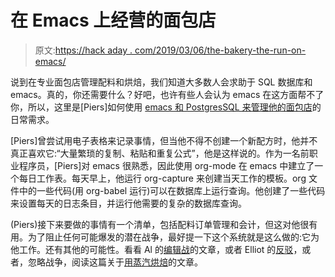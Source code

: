 # 在 Emacs 上经营的面包店

> 原文:[https://hack aday . com/2019/03/06/the-bakery-the-run-on-emacs/](https://hackaday.com/2019/03/06/the-bakery-that-runs-on-emacs/)

说到在专业面包店管理配料和烘焙，我们知道大多数人会求助于 SQL 数据库和 emacs。真的，你还需要什么？好吧，也许有些人会认为 emacs 在这方面帮不了你，所以，这里是[Piers]如何使用 [emacs 和 PostgresSQL 来管理他的面包店](https://bofh.org.uk/2019/02/25/baking-with-emacs/)的日常需求。

[Piers]曾尝试用电子表格来记录事情，但当他不得不创建一个新配方时，他并不真正喜欢它:“大量繁琐的复制、粘贴和重复公式”，他是这样说的。作为一名前职业程序员，[Piers]对 emacs 很熟悉，因此使用 org-mode 在 emacs 中建立了一个每日工作表。每天早上，他运行 org-capture 来创建当天工作的模板。org 文件中的一些代码(用 org-babel 运行)可以在数据库上运行查询。他创建了一些代码来设置每天的日志条目，并运行他需要的复杂的数据库查询。

(Piers)接下来要做的事情有一个清单，包括配料订单管理和会计，但这对他很有用。为了阻止任何可能爆发的潜在战争，最好提一下这个系统就是这么做的:它为他工作。还有其他的可能性。看看 Al 的[编辑战](https://hackaday.com/2016/07/26/editor-wars/)的文章，或者 Elliot 的[反驳](https://hackaday.com/2016/08/08/editor-wars-the-revenge-of-vim/)，或者，忽略战争，阅读这篇关于[用蒸汽烘焙](https://hackaday.com/2012/06/27/baking-better-bread-with-steam/)的文章。